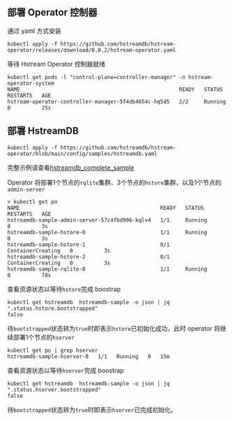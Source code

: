 ## 部署 Operator 控制器

通过 yaml 方式安装
```shell
kubectl apply -f https://github.com/hstreamdb/hstream-operator/releases/download/0.0.2/hstream-operator.yaml
```

等待 Hstream Operator 控制器就绪
```shell
kubectl get pods -l "control-plane=controller-manager" -n hstream-operator-system
NAME                                                   READY   STATUS    RESTARTS   AGE
hstream-operator-controller-manager-5f4db4654c-hq5d5   2/2     Running   0          25s
```
## 部署 HstreamDB
```shell
kubectl apply -f https://github.com/hstreamdb/hstream-operator/blob/main/config/samples/hstreamdb.yaml
```

完整示例请查看[hstreamdb_complete_sample](https://github.com/hstreamdb/hstream-operator/blob/main/config/samples/hstreamdb_complete_sample.yaml)

Operator 将部署1个节点的`rqlite`集群、3个节点的`hstore`集群，以及1个节点的`admin-server`
```shell
> kubectl get po
NAME                                             READY   STATUS              RESTARTS   AGE
hstreamdb-sample-admin-server-57c4fbd996-kqlv4   1/1     Running             0          3s
hstreamdb-sample-hstore-0                        1/1     Running             0          3s
hstreamdb-sample-hstore-1                        0/1     ContainerCreating   0          3s
hstreamdb-sample-hstore-2                        0/1     ContainerCreating   0          3s
hstreamdb-sample-rqlite-0                        1/1     Running             0          78s
```

查看资源状态以等待`hstore`完成 boostrap
```shell
kubectl get hstreamdb  hstreamdb-sample -o json | jq ".status.hstore.bootstrapped"
false
```

待`bootstrapped`状态转为`true`时即表示`hstore`已初始化成功，此时 operator 将继续部署1个节点的`hserver`
```shell
kubectl get po | grep hserver
hstreamdb-sample-hserver-0   1/1   Running   0   15m
```

查看资源状态以等待`hserver`完成 boostrap
```shell
kubectl get hstreamdb  hstreamdb-sample -o json | jq ".status.hserver.bootstrapped"
false
```

待`bootstrapped`状态转为`true`时即表示`hserver`已完成初始化。

